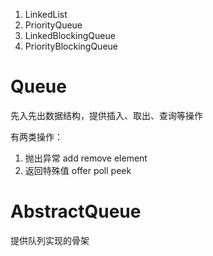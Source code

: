 1. LinkedList
2. PriorityQueue
3. LinkedBlockingQueue
4. PriorityBlockingQueue

# Queue
先入先出数据结构，提供插入、取出、查询等操作

有两类操作：
1. 抛出异常     add remove  element
2. 返回特殊值   offer poll  peek

# AbstractQueue
提供队列实现的骨架








































